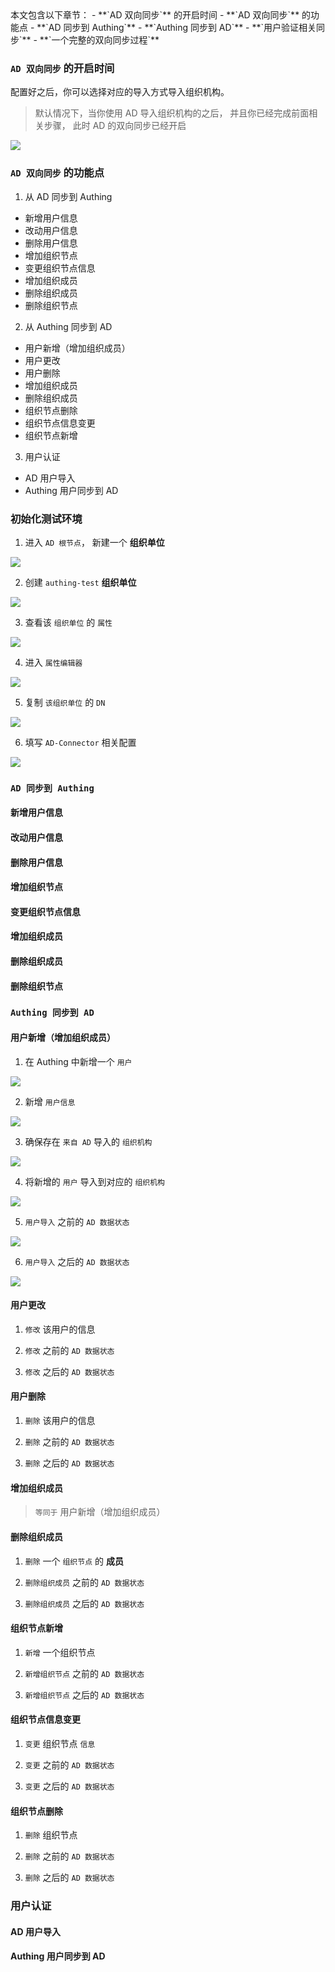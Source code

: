 <IntegrationDetailCard title="Windows Active Directory 用户目录双向同步">
本文包含以下章节：
- **`AD 双向同步`** 的开启时间
- **`AD 双向同步`** 的功能点
- **`AD 同步到 Authing`**
- **`Authing 同步到 AD`**
- **`用户验证相关同步`**
- **`一个完整的双向同步过程`**
<!-- - **`未来展望`** -->

### **`AD 双向同步`** 的开启时间

配置好之后，你可以选择对应的导入方式导入组织机构。
> 默认情况下，当你使用 AD 导入组织机构的之后， 并且你已经完成前面相关步骤， 此时 AD 的双向同步已经开启

![](~@imagesZhCn/guides/org/import-org.jpg)

### **`AD 双向同步`** 的功能点
1. 从 AD 同步到 Authing
  - 新增用户信息
  - 改动用户信息
  - 删除用户信息
  - 增加组织节点
  - 变更组织节点信息
  - 增加组织成员
  - 删除组织成员
  - 删除组织节点
2. 从 Authing 同步到 AD
  - 用户新增（增加组织成员）
  - 用户更改
  - 用户删除
  - 增加组织成员
  - 删除组织成员
  - 组织节点删除
  - 组织节点信息变更
  - 组织节点新增
3. 用户认证
  - AD 用户导入
  - Authing 用户同步到 AD

### 初始化测试环境

1. 进入 `AD 根节点`， 新建一个 **组织单位**

<img src="../../images/connections/windows-active-directory/5-1-在根节点新建一个组织单位.png" class="md-img-padding" />

2. 创建 `authing-test` **组织单位**

<img src="../../images/connections/windows-active-directory/5-2-创建 authing-test 组织单位.png" class="md-img-padding" />

3. 查看该 `组织单位` 的 `属性`

<img src="../../images/connections/windows-active-directory/5-3-查看该组织单位的属性.png" class="md-img-padding" />

4. 进入 `属性编辑器`

<img src="../../images/connections/windows-active-directory/5-4-打开属性编辑器.png" class="md-img-padding" />

5. 复制 `该组织单位` 的 `DN`

<img src="../../images/connections/windows-active-directory/5-4-复制该组织单位的dn.png" class="md-img-padding" />

6. 填写 `AD-Connector` 相关配置

<img src="../../images/connections/windows-active-directory/5-5-AD connector 配置填写.png" class="md-img-padding" />

### **`AD 同步到 Authing`**
#### 新增用户信息
#### 改动用户信息
#### 删除用户信息
#### 增加组织节点
#### 变更组织节点信息
#### 增加组织成员
#### 删除组织成员
#### 删除组织节点

### **`Authing 同步到 AD`**
#### 用户新增（增加组织成员）

1. 在 Authing 中新增一个 `用户`

<img src="../../images/connections/windows-active-directory/6-Authing2AD-新建用户.png" class="md-img-padding" />

2. 新增 `用户信息`

<img src="../../images/connections/windows-active-directory/6-Authing2AD-创建用户.png" class="md-img-padding" />

3. 确保存在 `来自 AD` 导入的 `组织机构`

<img src="../../images/connections/windows-active-directory/6-Authing2AD-确保拥有 AD 同步组织机构.png" class="md-img-padding" />

4. 将新增的 `用户` 导入到对应的 `组织机构`

<img src="../../images/connections/windows-active-directory/6-Authing2AD-添加成员.png" class="md-img-padding" />

5. `用户导入` 之前的 `AD 数据状态`

<img src="../../images/connections/windows-active-directory/6-Authing2AD-增加用户之前的AD 状态.png" class="md-img-padding" />

6. `用户导入` 之后的 `AD 数据状态`

<img src="../../images/connections/windows-active-directory/6-Authing2AD-新增用户成功后的 AD 状态.png" class="md-img-padding" />

#### 用户更改

1. `修改` 该用户的信息

<!-- <img src="../../images/connections/windows-active-directory/6-Authing2AD-新增用户成功后的 AD 状态.png" class="md-img-padding" /> -->

2. `修改` 之前的 `AD 数据状态`

<!-- <img src="../../images/connections/windows-active-directory/" class="md-img-padding" /> -->

3. `修改` 之后的 `AD 数据状态`

<!-- <img src="../../images/connections/windows-active-directory/" class="md-img-padding" /> -->

#### 用户删除

1. `删除` 该用户的信息

<!-- <img src="../../images/connections/windows-active-directory/6-Authing2AD-新增用户成功后的 AD 状态.png" class="md-img-padding" /> -->

2. `删除` 之前的 `AD 数据状态`

<!-- <img src="../../images/connections/windows-active-directory/" class="md-img-padding" /> -->

3. `删除` 之后的 `AD 数据状态`

<!-- <img src="../../images/connections/windows-active-directory/" class="md-img-padding" /> -->

#### 增加组织成员

> `等同于` 用户新增（增加组织成员）

#### 删除组织成员

1. `删除` 一个 `组织节点` 的 **成员**

2. `删除组织成员` 之前的 `AD 数据状态`

3. `删除组织成员` 之后的 `AD 数据状态`

#### 组织节点新增

1. `新增` 一个组织节点

2. `新增组织节点` 之前的 `AD 数据状态`

3. `新增组织节点` 之后的 `AD 数据状态`

#### 组织节点信息变更

1. `变更` 组织节点 `信息`

2. `变更` 之前的 `AD 数据状态`

3. `变更` 之后的 `AD 数据状态`

#### 组织节点删除

1. `删除` 组织节点

2. `删除` 之前的 `AD 数据状态`

3. `删除` 之后的 `AD 数据状态`


### **用户认证**
#### AD 用户导入
#### Authing 用户同步到 AD
</IntegrationDetailCard>
